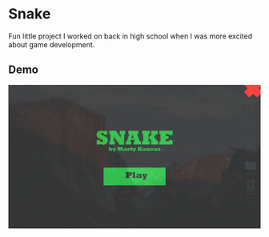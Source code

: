 # Snake
Fun little project I worked on back in high school when I was more excited about
game development. 

## Demo
![alt tag](https://raw.githubusercontent.com/mkausas/Snake/master/demo.gif "Basic Demo") 
